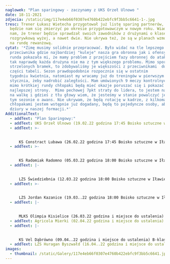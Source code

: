 ```yaml
---
naglowek: "Plan sparingowy - zaczynamy z UKS Orzeł Ulnowo "
date: 18-11-2021
zdjecia: /static/img/117e4eb66f0307e4760b422ebfc9f3bb5c6641-1-.jpg
tresc: Trener Łukasz Wietecha przygotował już listę sparing partnerów, z którymi
  będzie nam się zmierzyć po okresie przygotowawczym w nowym roku. Wiadomo już
  nam, że trener będzie sprawdzał swoich zawodników z drużynami o klasę
  rozgrywkową wyżej, a nawet dwie. Nie ukrywa też, że są w planach wzmocnienia
  na rundę rewanżową.
cytat: '*Zimę musimy solidnie przepracować. Było widać na tle lepszego
  przeciwnika gdzie najbardziej "kuleje" nasza gra obronna jak i ofensywna. Ta
  runda pokazała mi, że mamy problem z przejściem fazy obronnej do ataku , gdzie
  tak naprawdę każda drużyna nie ma z tym większego problemu. Mimo sporej ilości
  strzelonych bramek, to zdobywaliśmy je większości z przeciwnikami  dolnej
  części tabeli. Sezon prawdopodobnie rozpocznie się w ostatnim
  tygodniu kwietnia, natomiast my wracamy już do treningów w pierwszym tygodniu
  stycznia, żeby nadrobić zaległości. Mam umówionych 9 meczy kontrolnych, więc
  mimo krótkiej rundy chłopaki będą mieć okazje poruszać się i pokazać się jak z
  najlepszej strony.  Mimo pechowej 7pkt straty do lidera, to jestem nastawiony
  na walkę i gdzieś z tłu głowy wiem, że jesteśmy w stanie powalczyć jeszcze w
  tym sezonie o awans. Nie ukrywam, że będą rotację w kadrze, z kilkoma
  chłopakami jestem wstępnie już dogadany, będą to pojedyncze osoby, aby załatać
  dziury w naszej formacji.*'
AdditionalText:
  - addText: "Plan Sparingowy:"
  - addText: UKS Orzeł Ulnowo (19.02.22 godzina 17:45 Boisko sztuczne w Iławie)  A-klasa
  - addText: >-
      

      KS Constract Lubawa (26.02.22 godzina 17:45 Boisko sztuczne w Iławie) A-klasa
  - addText: >-
      

      KS Radomiak Radomno (05.03.22 godzina 18:00 Boisko sztuczne w Iławie) Klasa Okręgowa
  - addText: |-
      

      LZS Świedziebnia (12.03.22 godzina 18:00 Boisko sztuczne w Iławie) B-klasa
  - addText: >-
      

      LZS Jordan Kazanice (19.03..22 godzina 18:00 Boisko sztuczne w Iławie) A-klasa
  - addText: |-
      

      MLKS Olimpia Kisielice (26.03.22 godzina i miejsce do ustalenia) B-klasa
  - addText: Agricola Mierki (02.04.22 godzina i miejsce do ustalenia) B-klasa
  - addText: |-
      

      KS Vel Dąbrówno (09.04..22 godzina i miejsce do ustalenia) B-klasa
  - addText: LZS Huragan Byszwałd (16.04..22 godzina i miejsce do ustalenia) B-klasa
images:
  - thumbnail: /static/Galery/117e4eb66f0307e4760b422ebfc9f3bb5c6641.jpg
---
```

